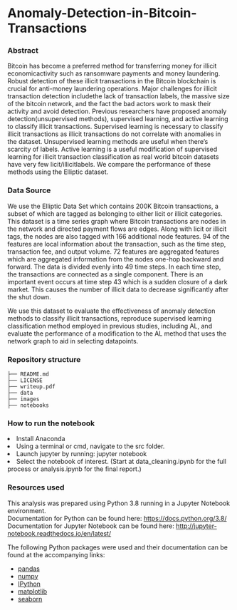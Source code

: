 <h1>Anomaly-Detection-in-Bitcoin-Transactions</h1>

<h3>Abstract</h3> 
<p>Bitcoin has become a preferred method for transferring money for illicit economicactivity such as ransomware payments and money laundering. Robust detection of these illicit transactions in the Bitcoin blockchain is crucial for anti-money laundering operations.  Major challenges for illicit transaction detection includethe lack of transaction labels, the massive size of the bitcoin network, and the fact the bad actors work to mask their activity and avoid detection.   Previous researchers have proposed anomaly detection(unsupervised methods), supervised learning, and active learning to classify illicit transactions. Supervised learning is necessary to classify illicit transactions as illicit transactions do not correlate with anomalies in the dataset. Unsupervised learning methods are useful when there’s scarcity of labels.  Active learning is a useful modification of supervised learning for illicit transaction classification as real world bitcoin datasets have very few licit/illicitlabels. We compare the performance of these methods using the Elliptic dataset.</p>

<h3>Data Source</h3>
<p>We use the Elliptic Data Set which contains 200K Bitcoin transactions, a subset of which are tagged as belonging to either licit or illicit categories. This dataset is a time series graph where Bitcoin transactions are nodes in the network and directed payment flows are edges. Along with licit or illicit tags, the nodes are also tagged with 166 additional node features. 94 of the features are local information about the transaction, such as the time step, transaction fee, and output volume. 72 features are aggregated features which are aggregated information from the nodes one-hop backward and forward. The data is divided evenly into 49 time steps. In each time step, the transactions are connected as a single component. There is an important event occurs at time step 43 which is a sudden closure of a dark market. This causes the number of illicit data to decrease significantly after the shut down.</p>

<p>We use this dataset to evaluate the effectiveness of anomaly detection methods to classify illicit transactions, reproduce supervised learning classification method employed in previous studies, including AL, and evaluate the performance of a modification to the AL method that uses the network graph to aid in selecting datapoints.</p>

<h3>Repository structure</h3>

```
├── README.md
├── LICENSE
├── writeup.pdf
├── data
├── images
├── notebooks
```
<h3>How to run the notebook</h3>

<li>Install Anaconda</li>
<li>Using a terminal or cmd, navigate to the src folder.</li>
<li>Launch jupyter by running: jupyter notebook</li>
<li>Select the notebook of interest. (Start at data_cleaning.ipynb for the full process or analysis.ipynb for the final report.)</li>

<h3>Resources used</h3>

This analysis was prepared using Python 3.8 running in a Jupyter Notebook environment.  
Documentation for Python can be found here: https://docs.python.org/3.8/  
Documentation for Jupyter Notebook can be found here: http://jupyter-notebook.readthedocs.io/en/latest/  

The following Python packages were used and their documentation can be found at the accompanying links:

* [pandas](https://pandas.pydata.org/)
* [numpy](https://numpy.org/)
* [IPython](https://ipython.org/)
* [matplotlib](https://matplotlib.org/)
* [seaborn](https://seaborn.pydata.org/)
